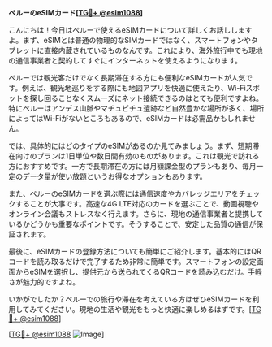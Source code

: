 **ペルーのeSIMカード[[TG💪+ @esim1088](https://t.me/s/esim1088)]**

こんにちは！今日はペルーで使えるeSIMカードについて詳しくお話ししますよ。まず、eSIMとは普通の物理的なSIMカードではなく、スマートフォンやタブレットに直接内蔵されているものなんです。これにより、海外旅行中でも現地の通信事業者と契約してすぐにインターネットを使えるようになります。

ペルーでは観光客だけでなく長期滞在する方にも便利なeSIMカードが人気です。例えば、観光地巡りをする際にも地図アプリを快適に使えたり、Wi-Fiスポットを探し回ることなくスムーズにネット接続できるのはとても便利ですよね。特にペルーはアンデス山脈やマチュピチュ遺跡など自然豊かな場所が多く、場所によってはWi-Fiがないところもあるので、eSIMカードは必需品かもしれません。

では、具体的にはどのタイプのeSIMがあるのか見てみましょう。まず、短期滞在向けのプランは1日単位や数日間有効のものがあります。これは観光で訪れる方におすすめです。一方で長期滞在の方には月額課金型のプランもあり、毎月一定のデータ量が使い放題というお得なオプションもあります。

また、ペルーのeSIMカードを選ぶ際には通信速度やカバレッジエリアをチェックすることが大事です。高速な4G LTE対応のカードを選ぶことで、動画視聴やオンライン会議もストレスなく行えます。さらに、現地の通信事業者と提携しているかどうかも重要なポイントです。そうすることで、安定した品質の通信が保証されます。

最後に、eSIMカードの登録方法についても簡単にご紹介します。基本的にはQRコードを読み取るだけで完了するため非常に簡単です。スマートフォンの設定画面からeSIMを選択し、提供元から送られてくるQRコードを読み込むだけ。手軽さが魅力的ですよね。

いかがでしたか？ペルーでの旅行や滞在を考えている方はぜひeSIMカードを利用してみてください。現地の生活や観光をもっと快適に楽しめるはずです。[[TG💪+ @esim1088](https://t.me/s/esim1088)]

[[TG💪+ @esim1088](https://t.me/s/esim1088) ![Image](https://i.postimg.cc/Y0z9fWf4/image.png)]